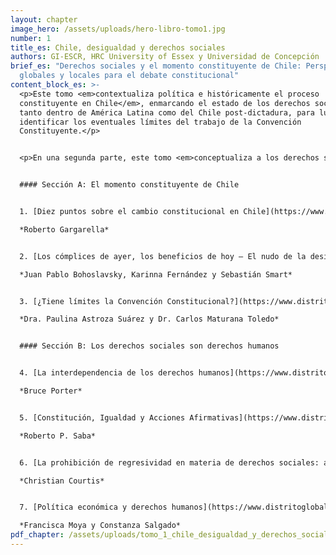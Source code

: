 ```yaml
---
layout: chapter
image_hero: /assets/uploads/hero-libro-tomo1.jpg
number: 1
title_es: Chile, desigualdad y derechos sociales
authors: GI-ESCR, HRC University of Essex y Universidad de Concepción
brief_es: "Derechos sociales y el momento constituyente de Chile: Perspectivas
  globales y locales para el debate constitucional"
content_block_es: >-
  <p>Este tomo <em>contextualiza política e históricamente el proceso
  constituyente en Chile</em>, enmarcando el estado de los derechos sociales
  tanto dentro de América Latina como del Chile post-dictadura, para luego
  identificar los eventuales límites del trabajo de la Convención
  Constituyente.</p>


  <p>En una segunda parte, este tomo <em>conceptualiza a los derechos sociales dentro de un espectro más amplio de los derechos humanos</em>, enfatizando la indivisibilidad e interdependencia que existe entre todos ellos (y por consiguiente desmitificando su comprensión como derechos de segunda generación) y la necesidad de adoptar medidas afirmativas en algunos casos para lograr la igualdad sustantiva. Además, esta sección resalta algunas particularidades de los derechos sociales como la posibilidad de implementación progresiva de aquellas partes de los derechos que no corresponden al contenido mínimo (de ejecución inmediata), la prohibición de regresividad en los sucesivas reformas que se orienten a garantizar derechos sociales y el rol fundamental que juega la política fiscal en la protección de estos derechos en el contexto constitucional.</p>


  #### Sección A: El momento constituyente de Chile


  1. [Diez puntos sobre el cambio constitucional en Chile](https://www.distritoglobal.org/assets/uploads/gargarella_diez_puntos_sobre_el_cambio_constitucional.pdf)

  *Roberto Gargarella*


  2. [Los cómplices de ayer, los beneficios de hoy – El nudo de la desigualdad impuesta por la dictadura](https://www.distritoglobal.org/assets/uploads/bohoslavsky_los_complices_de_ayer_los_beneficios_de_hoy.pdf)

  *Juan Pablo Bohoslavsky, Karinna Fernández y Sebastián Smart*


  3. [¿Tiene límites la Convención Constitucional?](https://www.distritoglobal.org/assets/uploads/astroza_tiene_limites_la_convencion_constitucional.pdf)

  *Dra. Paulina Astroza Suárez y Dr. Carlos Maturana Toledo*


  #### Sección B: Los derechos sociales son derechos humanos


  4. [La interdependencia de los derechos humanos](https://www.distritoglobal.org/assets/uploads/porter_la_interdependencia_de_los_derechos_humanos.pdf)

  *Bruce Porter*


  5. [Constitución, Igualdad y Acciones Afirmativas](https://www.distritoglobal.org/assets/uploads/saba_constitucion_igualdad_y_acciones_afirmativas.pdf)

  *Roberto P. Saba*


  6. [La prohibición de regresividad en materia de derechos sociales: apuntes introductorios](https://www.distritoglobal.org/assets/uploads/courtis_la_prohibicion_de_regresividad_en_materia_de_derechos_sociales.pdf)

  *Christian Courtis*


  7. [Política económica y derechos humanos](https://www.distritoglobal.org/assets/uploads/moya_politica_economica_y_derechos_humanos.pdf)

  *Francisca Moya y Constanza Salgado*
pdf_chapter: /assets/uploads/tomo_1_chile_desigualdad_y_derechos_sociales.pdf
---
```

